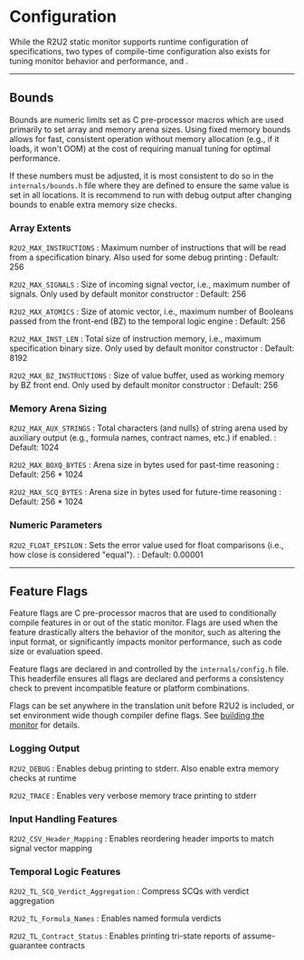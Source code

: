 # Configuration

While the R2U2 static monitor supports runtime configuration of specifications, two types of compile-time configuration also exists for tuning monitor behavior and performance, [](#bounds) and [](#feature-flags).

---

## Bounds

Bounds are numeric limits set as C pre-processor macros which are used primarily to set array and memory arena sizes.
Using fixed memory bounds allows for fast, consistent operation without memory allocation (e.g., if it loads, it won't OOM) at the cost of requiring manual tuning for optimal performance.

If these numbers must be adjusted, it is most consistent to do so in the `internals/bounds.h` file where they are defined to ensure the same value is set in all locations.
It is recommend to run with debug output after changing bounds to enable extra memory size checks.


### Array Extents

`R2U2_MAX_INSTRUCTIONS`
: Maximum number of instructions that will be read from a specification binary. Also used for some debug printing
: Default: 256

`R2U2_MAX_SIGNALS`
: Size of incoming signal vector, i.e., maximum number of signals. Only used by default monitor constructor
: Default: 256

`R2U2_MAX_ATOMICS`
: Size of atomic vector, i.e., maximum number of Booleans passed from the front-end (BZ) to the temporal logic engine
: Default: 256

`R2U2_MAX_INST_LEN`
: Total size of instruction memory, i.e., maximum specification binary size. Only used by default monitor constructor
: Default: 8192

`R2U2_MAX_BZ_INSTRUCTIONS`
: Size of value buffer, used as working memory by BZ front end. Only used by default monitor constructor
: Default: 256


### Memory Arena Sizing

`R2U2_MAX_AUX_STRINGS`
: Total characters (and nulls) of string arena used by auxiliary output (e.g., formula names, contract names, etc.) if enabled.
: Default: 1024

`R2U2_MAX_BOXQ_BYTES`
: Arena size in bytes used for past-time reasoning
: Default: 256 * 1024

`R2U2_MAX_SCQ_BYTES`
: Arena size in bytes used for future-time reasoning
: Default: 256 * 1024

### Numeric Parameters

`R2U2_FLOAT_EPSILON`
: Sets the error value used for float comparisons (i.e., how close is considered "equal").
: Default: 0.00001

---

## Feature Flags

Feature flags are C pre-processor macros that are used to conditionally compile features in or out of the static monitor.
Flags are used when the feature drastically alters the behavior of the monitor, such as altering the input format, or significantly impacts monitor performance, such as code size or evaluation speed.

Feature flags are declared in and controlled by the `internals/config.h` file.
This headerfile ensures all flags are declared and performs a consistency check to prevent incompatible feature or platform combinations.

Flags can be set anywhere in the translation unit before R2U2 is included, or set environment wide though compiler define flags.
See [building the monitor](./building.md) for details.

### Logging Output

`R2U2_DEBUG`
: Enables debug printing to stderr. Also enable extra memory checks at runtime

`R2U2_TRACE`
: Enables very verbose memory trace printing to stderr


### Input Handling Features

`R2U2_CSV_Header_Mapping`
: Enables reordering header imports to match signal vector mapping


### Temporal Logic Features

`R2U2_TL_SCQ_Verdict_Aggregation`
: Compress SCQs with verdict aggregation

`R2U2_TL_Formula_Names`
: Enables named formula verdicts

`R2U2_TL_Contract_Status`
: Enables printing tri-state reports of assume-guarantee contracts

